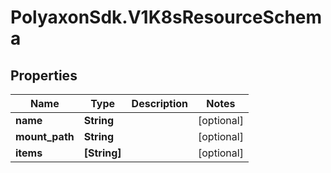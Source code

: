 # PolyaxonSdk.V1K8sResourceSchema

## Properties

Name | Type | Description | Notes
------------ | ------------- | ------------- | -------------
**name** | **String** |  | [optional] 
**mount_path** | **String** |  | [optional] 
**items** | **[String]** |  | [optional] 


